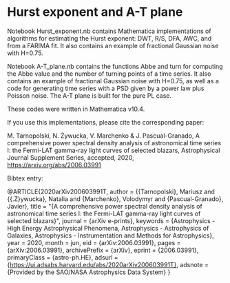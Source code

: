# Hurst exponent and A-T plane

Notebook Hurst_exponent.nb contains Mathematica implementations of algorithms for estimating the Hurst exponent: DWT, R/S, DFA, AWC, and from a FARIMA fit. It also contains an example of fractional Gaussian noise with H=0.75.

Notebook A-T_plane.nb contains the functions Abbe and turn for computing the Abbe value and the number of turning points of a time series. It also contains an example of fractional Gaussian noise with H=0.75, as well as a code for generating time series with a PSD given by a power law plus Poisson noise. The A-T plane is built for the pure PL case.

These codes were written in Mathematica v10.4.

If you use this implementations, please cite the corresponding paper:

M. Tarnopolski, N. Żywucka, V. Marchenko & J. Pascual-Granado, A comprehensive power spectral density analysis of astronomical time series I: the Fermi-LAT gamma-ray light curves of selected blazars, Astrophysical Journal Supplement Series, accepted, 2020, https://arxiv.org/abs/2006.03991

Bibtex entry:

@ARTICLE{2020arXiv200603991T,
       author = {{Tarnopolski}, Mariusz and {{\.Z}ywucka}, Natalia and
         {Marchenko}, Volodymyr and {Pascual-Granado}, Javier},
        title = "{A comprehensive power spectral density analysis of astronomical time series I: the Fermi-LAT gamma-ray light curves of selected blazars}",
      journal = {arXiv e-prints},
     keywords = {Astrophysics - High Energy Astrophysical Phenomena, Astrophysics - Astrophysics of Galaxies, Astrophysics - Instrumentation and Methods for Astrophysics},
         year = 2020,
        month = jun,
          eid = {arXiv:2006.03991},
        pages = {arXiv:2006.03991},
archivePrefix = {arXiv},
       eprint = {2006.03991},
 primaryClass = {astro-ph.HE},
       adsurl = {https://ui.adsabs.harvard.edu/abs/2020arXiv200603991T},
      adsnote = {Provided by the SAO/NASA Astrophysics Data System}
}
